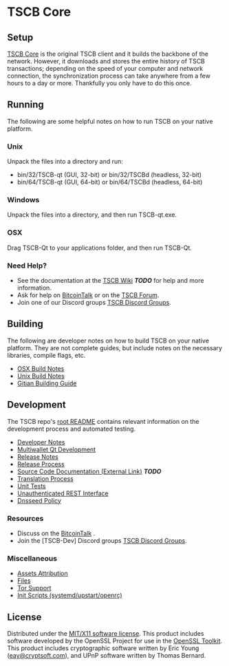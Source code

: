 TSCB Core
=====================

Setup
---------------------
[TSCB Core](http://TSCBcoin.com) is the original TSCB client and it builds the backbone of the network. However, it downloads and stores the entire history of TSCB transactions; depending on the speed of your computer and network connection, the synchronization process can take anywhere from a few hours to a day or more. Thankfully you only have to do this once.

Running
---------------------
The following are some helpful notes on how to run TSCB on your native platform.

### Unix

Unpack the files into a directory and run:

- bin/32/TSCB-qt (GUI, 32-bit) or bin/32/TSCBd (headless, 32-bit)
- bin/64/TSCB-qt (GUI, 64-bit) or bin/64/TSCBd (headless, 64-bit)

### Windows

Unpack the files into a directory, and then run TSCB-qt.exe.

### OSX

Drag TSCB-Qt to your applications folder, and then run TSCB-Qt.

### Need Help?

* See the documentation at the [TSCB Wiki](https://en.bitcoin.it/wiki/Main_Page) ***TODO***
for help and more information.
* Ask for help on [BitcoinTalk](https://bitcointalk.org/index.php) or on the [TSCB Forum](http://TSCBcoin.com/).
* Join one of our Discord groups [TSCB Discord Groups](https://discord.gg/YcnvMqt).

Building
---------------------
The following are developer notes on how to build TSCB on your native platform. They are not complete guides, but include notes on the necessary libraries, compile flags, etc.

- [OSX Build Notes](build-osx.md)
- [Unix Build Notes](build-unix.md)
- [Gitian Building Guide](gitian-building.md)

Development
---------------------
The TSCB repo's [root README](https://github.com/eastcoastcrypto/TSCB/blob/master/README.md) contains relevant information on the development process and automated testing.

- [Developer Notes](developer-notes.md)
- [Multiwallet Qt Development](multiwallet-qt.md)
- [Release Notes](release-notes.md)
- [Release Process](release-process.md)
- [Source Code Documentation (External Link)](https://dev.visucore.com/bitcoin/doxygen/) ***TODO***
- [Translation Process](translation_process.md)
- [Unit Tests](unit-tests.md)
- [Unauthenticated REST Interface](REST-interface.md)
- [Dnsseed Policy](dnsseed-policy.md)

### Resources

* Discuss on the [BitcoinTalk](https://bitcointalk.org/index.php?topic=1262920.0) .
* Join the [TSCB-Dev] Discord groups [TSCB Discord Groups](https://discord.gg/YcnvMqt).

### Miscellaneous
- [Assets Attribution](assets-attribution.md)
- [Files](files.md)
- [Tor Support](tor.md)
- [Init Scripts (systemd/upstart/openrc)](init.md)

License
---------------------
Distributed under the [MIT/X11 software license](http://www.opensource.org/licenses/mit-license.php).
This product includes software developed by the OpenSSL Project for use in the [OpenSSL Toolkit](https://www.openssl.org/). This product includes
cryptographic software written by Eric Young ([eay@cryptsoft.com](mailto:eay@cryptsoft.com)), and UPnP software written by Thomas Bernard.
